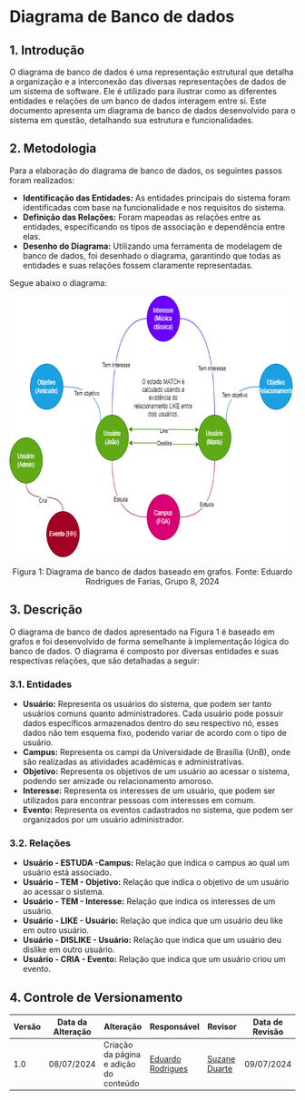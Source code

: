 # Diagrama de Banco de dados

## 1. Introdução

O diagrama de banco de dados é uma representação estrutural que detalha a organização e a interconexão das diversas representações de dados de um sistema de software. Ele é utilizado para ilustrar como as diferentes entidades e relações de um banco de dados interagem entre si. Este documento apresenta um diagrama de banco de dados desenvolvido para o sistema em questão, detalhando sua estrutura e funcionalidades.

## 2. Metodologia

Para a elaboração do diagrama de banco de dados, os seguintes passos foram realizados:

- **Identificação das Entidades:** As entidades principais do sistema foram identificadas com base na funcionalidade e nos requisitos do sistema.
- **Definição das Relações:** Foram mapeadas as relações entre as entidades, especificando os tipos de associação e dependência entre elas.
- **Desenho do Diagrama:** Utilizando uma ferramenta de modelagem de banco de dados, foi desenhado o diagrama, garantindo que todas as entidades e suas relações fossem claramente representadas.

Segue abaixo o diagrama:

<div align = "center"><img src="https://github.com/UnBArqDsw2024-1/2024.1_G8_UnBreja/blob/gh-pages/docs/assets/diagrama_db.png?raw=true" alt="Figura 1: Diagrama de banco de dados." height="461" width="698">
<p>Figura 1: Diagrama de banco de dados baseado em grafos. Fonte: Eduardo Rodrigues de Farias, Grupo 8, 2024</p></div>

## 3. Descrição

O diagrama de banco de dados apresentado na Figura 1 é baseado em grafos e foi desenvolvido de forma semelhante à implementação lógica do banco de dados. O diagrama é composto por diversas entidades e suas respectivas relações, que são detalhadas a seguir:

### 3.1. Entidades

- **Usuário:** Representa os usuários do sistema, que podem ser tanto usuários comuns quanto administradores. Cada usuário pode possuir dados específicos armazenados dentro do seu respectivo nó, esses dados não tem esquema fixo, podendo variar de acordo com o tipo de usuário.
- **Campus:** Representa os campi da Universidade de Brasília (UnB), onde são realizadas as atividades acadêmicas e administrativas.
- **Objetivo:** Representa os objetivos de um usuário ao acessar o sistema, podendo ser amizade ou relacionamento amoroso.
- **Interesse:** Representa os interesses de um usuário, que podem ser utilizados para encontrar pessoas com interesses em comum.
- **Evento:** Representa os eventos cadastrados no sistema, que podem ser organizados por um usuário administrador.

### 3.2. Relações

- **Usuário - ESTUDA -Campus:** Relação que indica o campus ao qual um usuário está associado.
- **Usuário - TEM - Objetivo:** Relação que indica o objetivo de um usuário ao acessar o sistema.
- **Usuário - TEM - Interesse:** Relação que indica os interesses de um usuário.
- **Usuário - LIKE - Usuário:** Relação que indica que um usuário deu like em outro usuário.
- **Usuário - DISLIKE - Usuário:** Relação que indica que um usuário deu dislike em outro usuário.
- **Usuário - CRIA - Evento:** Relação que indica que um usuário criou um evento.

## 4. Controle de Versionamento

| Versão | Data da Alteração | Alteração                              | Responsável                                             | Revisor | Data de Revisão |
| ------ | ----------------- | -------------------------------------- | ------------------------------------------------------- | ------- | --------------- |
| 1.0    | 08/07/2024        | Criação da página e adição do conteúdo | [Eduardo Rodrigues](https://github.com/Eduardo-RFarias) |   [Suzane Duarte](https://github.com/suzaneduarte)       |     09/07/2024            |

